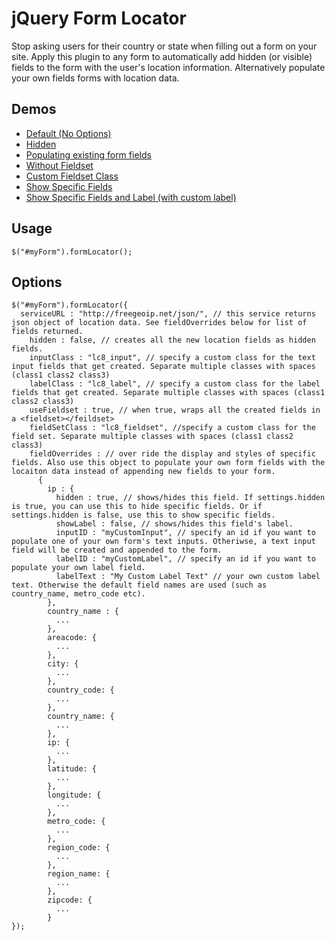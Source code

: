 jQuery Form Locator
===================

Stop asking users for their country or state when filling out a form on your site. Apply this plugin to any form to automatically add hidden (or visible) fields to the form with the user's location information. Alternatively populate your own fields forms with location data. 

Demos
-----
* [Default (No Options)](http://jsfiddle.net/cNDk2/4/)
* [Hidden](http://jsfiddle.net/cNDk2/5/)
* [Populating existing form fields](http://jsfiddle.net/cNDk2/10/)
* [Without Fieldset](http://jsfiddle.net/cNDk2/6/)
* [Custom Fieldset Class](http://jsfiddle.net/cNDk2/7/)
* [Show Specific Fields](http://jsfiddle.net/cNDk2/8/)
* [Show Specific Fields and Label (with custom label)](http://jsfiddle.net/cNDk2/9/)


Usage
-----

    $("#myForm").formLocator();

Options
-------

    $("#myForm").formLocator({
      serviceURL : "http://freegeoip.net/json/", // this service returns json object of location data. See fieldOverrides below for list of fields returned. 
        hidden : false, // creates all the new location fields as hidden fields. 
        inputClass : "lc8_input", // specify a custom class for the text input fields that get created. Separate multiple classes with spaces (class1 class2 class3)
        labelClass : "lc8_label", // specify a custom class for the label fields that get created. Separate multiple classes with spaces (class1 class2 class3)
        useFieldset : true, // when true, wraps all the created fields in a <fieldset></feildset>
        fieldSetClass : "lc8_fieldset", //specify a custom class for the field set. Separate multiple classes with spaces (class1 class2 class3)
        fieldOverrides : // over ride the display and styles of specific fields. Also use this object to populate your own form fields with the locaiton data instead of appending new fields to your form.
          {
            ip : {
              hidden : true, // shows/hides this field. If settings.hidden is true, you can use this to hide specific fields. Or if settings.hidden is false, use this to show specific fields.
              showLabel : false, // shows/hides this field's label.
              inputID : "myCustomInput", // specify an id if you want to populate one of your own form's text inputs. Otheriwse, a text input field will be created and appended to the form.
              labelID : "myCustomLabel", // specify an id if you want to populate your own label field.
              labelText : "My Custom Label Text" // your own custom label text. Otherwise the default field names are used (such as country_name, metro_code etc).
            },
            country_name : {
              ...
            },
            areacode: {
              ...
            },
            city: {
              ...
            },
            country_code: {
              ...
            },
            country_name: {
              ...
            },
            ip: {
              ...
            },
            latitude: {
              ...
            },
            longitude: {
              ...
            },
            metro_code: {
              ...
            },
            region_code: {
              ...
            },
            region_name: {
              ...
            },
            zipcode: {
              ...
            }
    });
